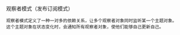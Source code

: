 观察者模式（发布订阅模式）

    观察者模式定义了一种一对多的依赖关系，让多个观察者对象同时监听某一个主题对象。
    这个主题对象在状态变化时，会通知所有观察者对象，使他们能够自己更新自己。
    